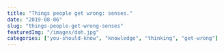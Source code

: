 ```yaml
---
title: "Things people get wrong: senses."
date: "2019-08-06"
slug: "things-people-get-wrong-senses"
featuredImg: "/images/doh.jpg"
categories: ["you-should-know", "knowledge", "thinking", "get-wrong"]
---
```




